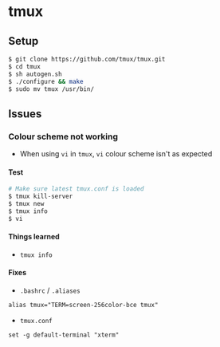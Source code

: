 # tmux

## Setup

```bash
$ git clone https://github.com/tmux/tmux.git
$ cd tmux
$ sh autogen.sh
$ ./configure && make
$ sudo mv tmux /usr/bin/
```

## Issues

### Colour scheme not working

- When using `vi` in `tmux`, `vi` colour scheme isn't as expected

#### Test

```bash
# Make sure latest tmux.conf is loaded
$ tmux kill-server
$ tmux new
$ tmux info
$ vi
```

#### Things learned

- `tmux info`

#### Fixes

- `.bashrc` / `.aliases`

```txt
alias tmux="TERM=screen-256color-bce tmux"
```

- `tmux.conf`

```txt
set -g default-terminal "xterm"
```
